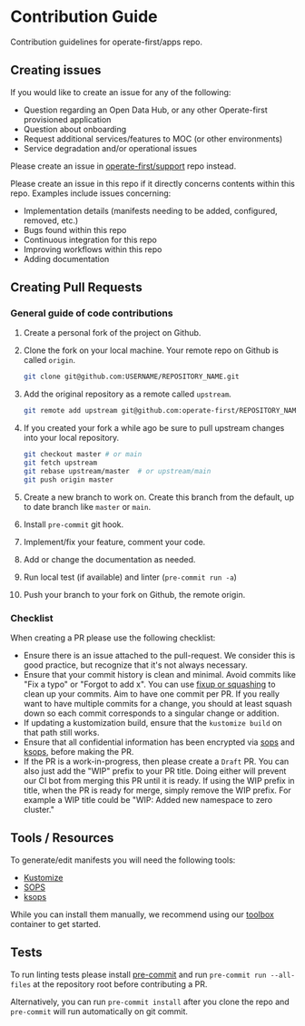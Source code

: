 # Contribution Guide

Contribution guidelines for operate-first/apps repo.

## Creating issues

If you would like to create an issue for any of the following:

- Question regarding an Open Data Hub, or any other Operate-first provisioned application
- Question about onboarding
- Request additional services/features to MOC (or other environments)
- Service degradation and/or operational issues

Please create an issue in [operate-first/support](https://github.com/operate-first/support) repo instead.

Please create an issue in this repo if it directly concerns contents within this repo. Examples include issues concerning:

- Implementation details (manifests needing to be added, configured, removed, etc.)
- Bugs found within this repo
- Continuous integration for this repo
- Improving workflows within this repo
- Adding documentation

## Creating Pull Requests

### General guide of code contributions

1. Create a personal fork of the project on Github.
2. Clone the fork on your local machine. Your remote repo on Github is called `origin`.

   ```sh
   git clone git@github.com:USERNAME/REPOSITORY_NAME.git
   ```

3. Add the original repository as a remote called `upstream`.

   ```sh
   git remote add upstream git@github.com:operate-first/REPOSITORY_NAME.git
   ```

4. If you created your fork a while ago be sure to pull upstream changes into your local repository.

   ```sh
   git checkout master # or main
   git fetch upstream
   git rebase upstream/master  # or upstream/main
   git push origin master
   ```

5. Create a new branch to work on. Create this branch from the default, up to date branch like `master` or `main`.
6. Install `pre-commit` git hook.
7. Implement/fix your feature, comment your code.
8. Add or change the documentation as needed.
9. Run local test (if available) and linter (`pre-commit run -a`)
10. Push your branch to your fork on Github, the remote origin.

### Checklist

When creating a PR please use the following checklist:

- Ensure there is an issue attached to the pull-request. We consider this is good practice, but recognize that it's not always necessary.
- Ensure that your commit history is clean and minimal. Avoid commits like "Fix a typo" or "Forgot to add x". You can use [fixup or squashing](https://fle.github.io/git-tip-keep-your-branch-clean-with-fixup-and-autosquash.html) to clean up your commits. Aim to have one commit per PR. If you really want to have multiple commits for a change, you should at least squash down so each commit corresponds to a singular change or addition.
- If updating a kustomization build, ensure that the `kustomize build` on that path still works.
- Ensure that all confidential information has been encrypted via [sops](https://github.com/mozilla/sops) and [ksops](https://github.com/viaduct-ai/kustomize-sops), before making the PR.
- If the PR is a work-in-progress, then please create a `Draft` PR. You can also just add the "WIP" prefix to your PR title. Doing either will prevent our CI bot from merging this PR until it is ready. If using the WIP prefix in title, when the PR is ready for merge, simply remove the WIP prefix. For example a WIP title could be "WIP: Added new namespace to zero cluster."

## Tools / Resources

To generate/edit manifests you will need the following tools:

- [Kustomize](https://kustomize.io/)
- [SOPS](https://github.com/mozilla/sops)
- [ksops](https://github.com/viaduct-ai/kustomize-sops)

While you can install them manually, we recommend using our [toolbox](https://github.com/operate-first/toolbox) container to get started.

## Tests

To run linting tests please install [pre-commit](https://pre-commit.com/) and run `pre-commit run --all-files` at the repository root before contributing a PR.

Alternatively, you can run `pre-commit install` after you clone the repo and `pre-commit` will run automatically on git commit.
